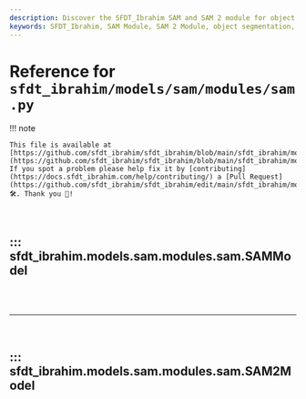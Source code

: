 ```yaml
---
description: Discover the SFDT_Ibrahim SAM and SAM 2 module for object segmentation. Learn about its components, such as image encoders and mask decoders, in this comprehensive guide.
keywords: SFDT_Ibrahim, SAM Module, SAM 2 Module, object segmentation, image encoder, mask decoder, prompt encoder, AI, machine learning
---
```


# Reference for `sfdt_ibrahim/models/sam/modules/sam.py`

!!! note

    This file is available at [https://github.com/sfdt_ibrahim/sfdt_ibrahim/blob/main/sfdt_ibrahim/models/sam/modules/sam.py](https://github.com/sfdt_ibrahim/sfdt_ibrahim/blob/main/sfdt_ibrahim/models/sam/modules/sam.py). If you spot a problem please help fix it by [contributing](https://docs.sfdt_ibrahim.com/help/contributing/) a [Pull Request](https://github.com/sfdt_ibrahim/sfdt_ibrahim/edit/main/sfdt_ibrahim/models/sam/modules/sam.py) 🛠️. Thank you 🙏!

<br>

## ::: sfdt_ibrahim.models.sam.modules.sam.SAMModel

<br><br><hr><br>

## ::: sfdt_ibrahim.models.sam.modules.sam.SAM2Model

<br><br>
